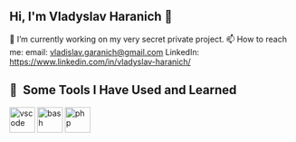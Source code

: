 ## Hi, I'm Vladyslav Haranich 👋

<!--
**vladgaranich1993/vladgaranich1993** is a ✨ _special_ ✨ repository because its `README.md` (this file) appears on your GitHub profile.

Here are some ideas to get you started:

- 🌱 I’m currently learning ...
- 👯 I’m looking to collaborate on ...
- 🤔 I’m looking for help with ...
- 💬 Ask me about ...
- 😄 Pronouns: ...
- ⚡ Fun fact: ...
-->

🔭 I’m currently working on my very secret private project.
📫 How to reach me: 
  email: vladislav.garanich@gmail.com
  LinkedIn: https://www.linkedin.com/in/vladyslav-haranich/

<h2> 🚀 &nbsp;Some Tools I Have Used and Learned</h2>
<p align="left">
<img src="https://cdn.jsdelivr.net/gh/devicons/devicon/icons/vscode/vscode-original.svg" alt="vscode" width="45" height="45"/>
<img src="https://cdn.jsdelivr.net/gh/devicons/devicon/icons/bash/vue.svg" alt="bash" width="45" height="45"/>
<img src="https://cdn.jsdelivr.net/gh/devicons/devicon/icons/php/typescript.svg" alt="php" width="45" height="45"/>
</p>
